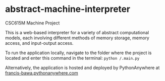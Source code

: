 # abstract-machine-interpreter
CSC615M Machine Project

This is a web-based interpreter for a variety of abstract computational models, each involving different methods of memory storage, memory access, and input-output access.

To run the application locally, navigate to the folder where the project is located and enter this command in the terminal: ```python /.main.py```

Alternatively, the application is hosted and deployed by PythonAnywhere at [francis-bawa.pythonanywhere.com](http://francis-bawa.pythonanywhere.com)
